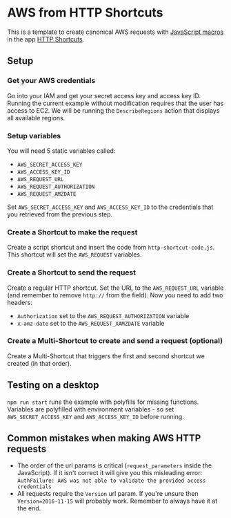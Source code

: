# AWS from HTTP Shortcuts
This is a template to create canonical AWS requests with [JavaScript macros](https://http-shortcuts.rmy.ch/scripting) in the app [HTTP Shortcuts](https://http-shortcuts.rmy.ch/).

## Setup

### Get your AWS credentials
Go into your IAM and get your secret access key and access key ID. Running the current example without modification requires that the user has access to EC2. We will be running the `DescribeRegions` action that displays all available regions.

### Setup variables
You will need 5 static variables called:
 - `AWS_SECRET_ACCESS_KEY`
 - `AWS_ACCESS_KEY_ID`
 - `AWS_REQUEST_URL`
 - `AWS_REQUEST_AUTHORIZATION`
 - `AWS_REQUEST_AMZDATE`

Set `AWS_SECRET_ACCESS_KEY` and `AWS_ACCESS_KEY_ID` to the credentials that you retrieved from the previous step.

### Create a Shortcut to make the request
Create a script shortcut and insert the code from `http-shortcut-code.js`. This shortcut will set the `AWS_REQUEST` variables.

### Create a Shortcut to send the request
Create a regular HTTP shortcut. Set the URL to the `AWS_REQUEST_URL` variable (and remember to remove `http://` from the field). Now you need to add two headers:
 - `Authorization` set to the `AWS_REQUEST_AUTHORIZATION` variable
 - `x-amz-date` set to the `AWS_REQUEST_XAMZDATE` variable

### Create a Multi-Shortcut to create and send a request (optional)
Create a Multi-Shortcut that triggers the first and second shortcut we created (in that order).

## Testing on a desktop
`npm run start` runs the example with polyfills for missing functions. Variables are polyfilled with environment variables - so set `AWS_SECRET_ACCESS_KEY` and `AWS_ACCESS_KEY_ID` before running.

## Common mistakes when making AWS HTTP requests
 - The order of the url params is critical (`request_parameters` inside the JavaScript). If it isn't correct it will give you this misleading error: `AuthFailure: AWS was not able to validate the provided access credentials`
 - All requests require the `Version` url param. If you're unsure then `Version=2016-11-15` will probably work. Remember to always have it at the end.